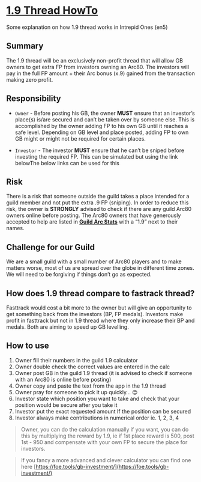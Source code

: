 # [1.9 Thread HowTo](https://github.com/fabou78/forgecalc/blob/master/ONE9.md)

Some explanation on how 1.9 thread works in Intrepid Ones (en5)

## Summary
The 1.9 thread will be an exclusively non-profit thread that will allow GB owners to get extra FP from investors owning an Arc80. The investors will pay in the full FP amount + their Arc bonus (x.9) gained from the transaction making zero profit.


## Responsibility

* ``Owner`` - Before posting his GB, the owner **MUST** ensure that an investor’s place(s) is/are secured and can’t be taken over by someone else. This is accomplished by the owner adding FP to his own GB until it reaches a safe level. Depending on GB level and place posted, adding FP to own GB might or might not be required for certain places.

* ``Investor`` - The investor **MUST** ensure that he can’t be sniped before investing the required FP. This can be simulated but using the link belowThe below links can be used for this


## Risk
There is a risk that someone outside the guild takes a place intended for a guild member and not put the extra .9 FP (sniping). In order to reduce this risk, the owner is **STRONGLY** advised to check if there are any guild Arc80 owners online before posting. The Arc80 owners that have generously accepted to help are listed in **[Guild Arc Stats](http://fabou78.pythonanywhere.com/arcstats/)**  with a “1.9” next to their names.


## Challenge for our Guild
We are a small guild with a small number of Arc80 players and to make matters worse, most of us are spread over the globe in different time zones. We will need to be forgiving if things don’t go as expected.

## How does 1.9 thread compare to fastrack thread?
Fasttrack would cost a bit more to the owner but will give an opportunity to get something back from the investors (BP, FP medals). Investors make profit in fasttrack but not in 1.9 thread where they only increase their BP and medals. Both are aiming to speed up GB levelling.


## How to use
1. Owner fill their numbers in the guild 1.9 calculator
2. Owner double check the correct values are entered in the calc
3. Owner post GB in the guild 1.9 thread (it is advised to check if someone with an Arc80 is online before posting)
4. Owner copy and paste the text from the app in the 1.9 thread
5. Owner pray for someone to pick it up quickly… :blush:
6. Investor state which position you want to take and check that your position would be secure after you take it
7. Investor put the exact requested amount If the position can be secured
8. Investor always make contributions in numerical order ie. 1, 2, 3, 4

> Owner, you can do the calculation manually if you want, you can do this by multiplying the reward by 1.9, ie if 1st place reward is 500, post 1st  - 950  and compensate with your own FP to secure the place for investors.

> If you fancy a more advanced and clever calculator you can find one here [https://foe.tools/gb-investment/](https://foe.tools/gb-investment/)
